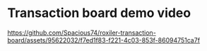 <h1>Transaction board demo video</h1>

https://github.com/Spacious74/roxiler-transaction-board/assets/95622032/f7ed1f83-f221-4c03-853f-86094751ca7f

